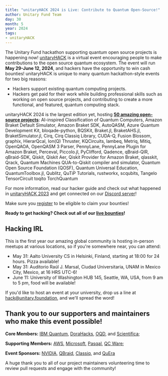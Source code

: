 ```yaml
---
title: "unitaryHACK 2024 is Live: Contribute to Quantum Open-Source!"
author: Unitary Fund Team
day: 30
month: 5
year: 2024
tags:
- unitaryHACK
---
```


The Unitary Fund hackathon supporting quantum open source projects is happening now! [unitaryHACK](https://unitaryhack.dev/) is a virtual event encouraging people to make contributions to the open source quantum ecosystem. The event will run **May 29-June 12, 2024**, and hackers have the opportunity to win cash bounties! unitaryHACK is unique to many quantum hackathon-style events for two big reasons:

- Hackers support existing quantum computing projects. 
- Hackers get paid for their work while building professional skills such as working on open source projects, and contributing to create a more functional, and featured, quantum computing stack.

unitaryHACK 2024 is the largest edition yet, hosting [**50 amazing open-source projects**](https://unitaryhack.dev/projects/): AI-inspired Classification of Quantum Computers, Amazon Braket Default Simulator, Amazon Braket SDK, AutoQASM, Azure Quantum Development Kit, bloqade-python, BQSKit, Braket.jl, BraketAHS.jl, BraketSimulator.jl, Cirq, Cirq Classiq Library, CUDA-Q, Fusion Blossom, graphix, HierarQcal, Ion(Q) Thruster, KQCircuits, lambeq, Metriq, Mitiq, OpenQAOA, OpenQASM 3 Parser, PennyLane, PennyLane Plugin for Amazon Braket, Perceval, Piccolo.jl, PyClifford, Qadence, qBraid-QIR, qBraid-SDK, Qiskit, Qiskit Aer, Qiskit Provider for Amazon Braket, qlasskit, Qrack, Quantum Machines QUA-to-Qiskit compiler and simulator, Quantum Open Source Foundation (QOSF), Quantum Universal Education, QuantumToolbox.jl, Qublitz, QuTiP Tutorials, rustworkx, scqubits, Tangelo
TensorCircuit
toqito
TorchQuantum

For more information, read our hacker guide and check out what happened in [unitaryHACK 2023](https://unitary.foundation/posts/unitaryhack_wrap/) and get connected on our [Discord server](http://discord.unitary.foundation)!

Make sure you [register](https://unitaryhack.dev/register/) to be eligible to claim your bounties!

**Ready to get hacking? Check out all of our [live bounties](https://unitaryhack.dev/bounties/)!**

## Hacking IRL
This is the first year our amazing global community is hosting in-person meetups at various locations, so if you're somewhere near, you can attend:

- May 31: Aalto University CS in Helsinki, Finland, starting at 18:00 for 24 hours. Pizza available!
- May 31: Auditorio Raúl J. Marsal, Ciudad Universitaria, UNAM in Mexico City, Mexico, at 16 HRS UTC-6!
- June 11: University of Washington HUB 145, Seattle, WA, USA, from 9 am to 5 pm, food will be available! 

If you'd like to host an event at your university, drop us a line at hack@unitary.foundation, and we'll spread the word! 
## Thank you to our supporters and maintainers who make this event possible!  

**Core Members:** [IBM Quantum](https://www.ibm.com/quantum), [DoraHacks](https://dorahacks.io/), [OQD](https://openquantumdesign.org/), and [Scientifica](https://www.scientifica.vc/); 

**Supporting Members:** [AWS](https://aws.amazon.com/braket/), [Microsoft](https://www.microsoft.com/), [Pasqal](https://www.pasqal.com/), [QC Ware](https://www.qcware.com/);

**Event Sponsors:** [NVIDIA](https://www.nvidia.com/en-us/), [QBraid](https://www.qbraid.com/), [Classiq](https://www.classiq.io/), and [QuEra](https://www.quera.com/)

 A huge thank you to all of our project maintainers volunteering time to review pull requests and engage with the community!

